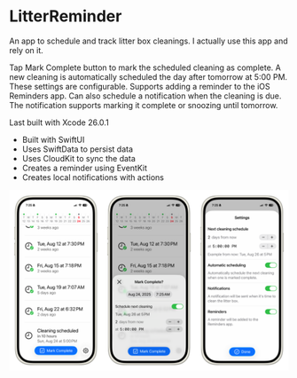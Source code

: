 # LitterReminder

An app to schedule and track litter box cleanings. I actually use this app and rely on it.

Tap Mark Complete button to mark the scheduled cleaning as complete. A new cleaning is automatically scheduled the day after tomorrow at 5:00 PM. These settings are configurable. Supports adding a reminder to the iOS Reminders app. Can also schedule a notification when the cleaning is due. The notification supports marking it complete or snoozing until tomorrow. 

Last built with Xcode 26.0.1

- Built with SwiftUI
- Uses SwiftData to persist data
- Uses CloudKit to sync the data
- Creates a reminder using EventKit
- Creates local notifications with actions

<img src="screenshot.png" alt="App screenshot" width="900">
